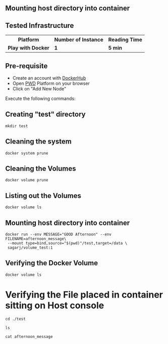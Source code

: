 ## Mounting host directory into container

## Tested Infrastructure

<table class="tg">
  <tr>
    <th class="tg-yw4l"><b>Platform</b></th>
    <th class="tg-yw4l"><b>Number of Instance</b></th>
    <th class="tg-yw4l"><b>Reading Time</b></th>
    
  </tr>
  <tr>
    <td class="tg-yw4l"><b> Play with Docker</b></td>
    <td class="tg-yw4l"><b>1</b></td>
    <td class="tg-yw4l"><b>5 min</b></td>
    
  </tr>
  
</table>

## Pre-requisite

- Create an account with [DockerHub](https://hub.docker.com)
- Open [PWD](https://labs.play-with-docker.com/) Platform on your browser 
- Click on "Add New Node"

Execute the following commands:


## Creating "test" directory
```
mkdir test
```


## Cleaning the system
```
docker system prune
```

## Cleaning the Volumes

```
docker volume prune
```

## Listing out the Volumes


```
docker volume ls
```


## Mounting host directory into container


```
docker run --env MESSAGE="GOOD Afternoon" --env FILENAME=afternoon_message\
 --mount type=bind,source="$(pwd)"/test,target=/data \
 sagarj/volume_test:1
```

## Verifying the Docker Volume

```
docker volume ls
```

# Verifying the File placed in container sitting on Host console

```
cd ./test
```

```
ls
```

```
cat afternoon_message
 ```
